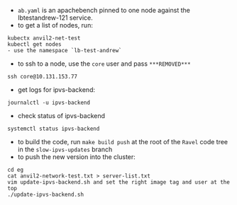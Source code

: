 - `ab.yaml` is an apachebench pinned to one node against the lbtestandrew-121 service.
- to get a list of nodes, run:
```
kubectx anvil2-net-test
kubectl get nodes
- use the namespace `lb-test-andrew`
```
- to ssh to a node, use the `core` user and pass `***REMOVED***`
```
ssh core@10.131.153.77
```
- get logs for ipvs-backend:
```
journalctl -u ipvs-backend
```
- check status of ipvs-backend
```
systemctl status ipvs-backend
```
- to build the code, run `make build push` at the root of the `Ravel` code tree in the `slow-ipvs-updates` branch
- to push the new version into the cluster:
```
cd eg
cat anvil2-network-test.txt > server-list.txt
vim update-ipvs-backend.sh and set the right image tag and user at the top
./update-ipvs-backend.sh
```
